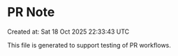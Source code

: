 # PR Note

Created at: Sat 18 Oct 2025 22:33:43 UTC

This file is generated to support testing of PR workflows.
